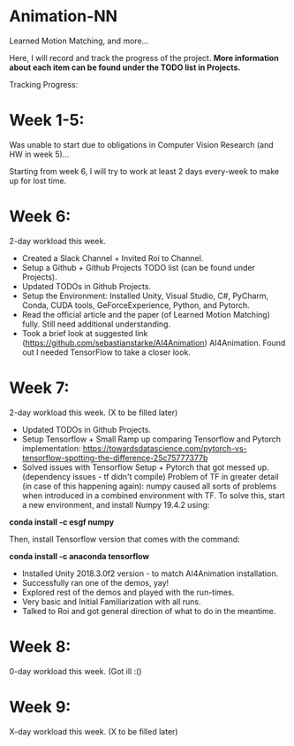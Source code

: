 # Animation-NN
Learned Motion Matching, and more...

Here, I will record and track the progress of the project.
__More information about each item can be found under the TODO list in Projects.__

Tracking Progress:

# Week 1-5: 
Was unable to start due to obligations in Computer Vision Research (and HW in week 5)...

Starting from week 6, I will try to work at least 2 days every-week to make up for lost time.
# Week 6: 
2-day workload this week. 
* Created a Slack Channel + Invited Roi to Channel.
* Setup a Github + Github Projects TODO list (can be found under Projects). 
* Updated TODOs in Github Projects.
* Setup the Environment: Installed Unity, Visual Studio, C#, PyCharm, Conda, CUDA tools, GeForceExperience, Python, and Pytorch.
* Read the official article and the paper (of Learned Motion Matching) fully. Still need additional understanding.
* Took a brief look at suggested link (https://github.com/sebastianstarke/AI4Animation) AI4Animation. Found out I needed TensorFlow to take a closer look.

# Week 7:
2-day workload this week. (X to be filled later)
* Updated TODOs in Github Projects.
* Setup Tensorflow + Small Ramp up comparing Tensorflow and Pytorch implementation: https://towardsdatascience.com/pytorch-vs-tensorflow-spotting-the-difference-25c75777377b
* Solved issues with Tensorflow Setup + Pytorch that got messed up. (dependency issues - tf didn't compile)
Problem of TF in greater detail (in case of this happening again):
numpy caused all sorts of problems when introduced in a combined environment with TF. To solve this,
start a new environment, and install Numpy 19.4.2 using:

__conda install -c esgf numpy__

Then, install Tensorflow version that comes with the command:

__conda install -c anaconda tensorflow__
* Installed Unity 2018.3.0f2 version - to match AI4Animation installation.
* Successfully ran one of the demos, yay!
* Explored rest of the demos and played with the run-times.
* Very basic and Initial Familiarization with all runs.
* Talked to Roi and got general direction of what to do in the meantime.

# Week 8:
0-day workload this week. (Got ill :()

# Week 9:
X-day workload this week. (X to be filled later)



